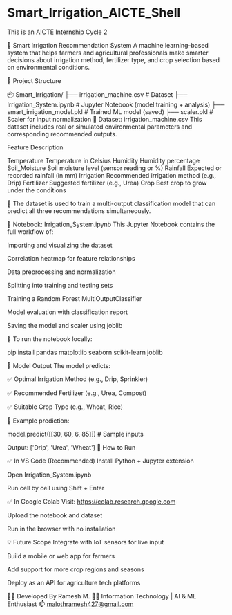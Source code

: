 # Smart_Irrigation_AICTE_Shell
This is an AICTE Internship Cycle 2 



🌿 Smart Irrigation Recommendation System A machine learning-based system that helps farmers and agricultural professionals make smarter decisions about irrigation method, fertilizer type, and crop selection based on environmental conditions.

📁 Project Structure

📦 Smart_Irrigation/ ├── irrigation_machine.csv # Dataset ├── Irrigation_System.ipynb # Jupyter Notebook (model training + analysis) ├── smart_irrigation_model.pkl # Trained ML model (saved) ├── scaler.pkl # Scaler for input normalization 📄 Dataset: irrigation_machine.csv This dataset includes real or simulated environmental parameters and corresponding recommended outputs.

Feature Description

Temperature Temperature in Celsius Humidity Humidity percentage Soil_Moisture Soil moisture level (sensor reading or %) Rainfall Expected or recorded rainfall (in mm) Irrigation Recommended irrigation method (e.g., Drip) Fertilizer Suggested fertilizer (e.g., Urea) Crop Best crop to grow under the conditions

🔗 The dataset is used to train a multi-output classification model that can predict all three recommendations simultaneously.

📓 Notebook: Irrigation_System.ipynb This Jupyter Notebook contains the full workflow of:

Importing and visualizing the dataset

Correlation heatmap for feature relationships

Data preprocessing and normalization

Splitting into training and testing sets

Training a Random Forest MultiOutputClassifier

Model evaluation with classification report

Saving the model and scaler using joblib

📌 To run the notebook locally:

pip install pandas matplotlib seaborn scikit-learn joblib

🧠 Model Output The model predicts:

✅ Optimal Irrigation Method (e.g., Drip, Sprinkler)

✅ Recommended Fertilizer (e.g., Urea, Compost)

✅ Suitable Crop Type (e.g., Wheat, Rice)

🧪 Example prediction:

model.predict([[30, 60, 6, 85]]) # Sample inputs

Output: ['Drip', 'Urea', 'Wheat'] 🚀 How to Run

✅ In VS Code (Recommended) Install Python + Jupyter extension

Open Irrigation_System.ipynb

Run cell by cell using Shift + Enter

✅ In Google Colab Visit: https://colab.research.google.com

Upload the notebook and dataset

Run in the browser with no installation

💡 Future Scope Integrate with IoT sensors for live input

Build a mobile or web app for farmers

Add support for more crop regions and seasons

Deploy as an API for agriculture tech platforms

🙋‍♀️ Developed By Ramesh M. 👩‍💻 Information Technology | AI & ML Enthusiast 📫 malothramesh427@gmail.com
